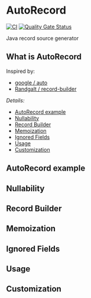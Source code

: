 # AutoRecord

[![CI](https://github.com/pawellabaj/auto-record/actions/workflows/ci.yml/badge.svg?branch=main)](https://github.com/pawellabaj/auto-record/actions/workflows/ci.yml) [![Quality Gate Status](https://sonarcloud.io/api/project_badges/measure?project=pawellabaj%3Aauto-record&metric=alert_status)](https://sonarcloud.io/summary/new_code?id=pawellabaj%3Aauto-record)

Java record source generator

## What is AutoRecord

Inspired by:
* [google / auto](https://github.com/google/auto)
* [Randgalt / record-builder](https://github.com/Randgalt/record-builder)

_Details:_
* [AutoRecord example](#autorecord-example)
* [Nullability](#nullability)
* [Record Builder](#record-builder)
* [Memoization](#memoization)
* [Ignored Fields](#ignored-fields)
* [Usage](#usage)
* [Customization](#customization)

## AutoRecord example
## Nullability
## Record Builder
## Memoization
## Ignored Fields
## Usage
## Customization
